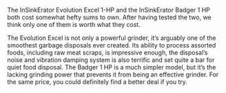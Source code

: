 The InSinkErator Evolution Excel 1-HP and the InSinkErator Badger 1 HP both cost somewhat hefty sums to own. After having tested the two, we think only one of them is worth what they cost.

The Evolution Excel is not only a powerful grinder, it’s arguably one of the smoothest garbage disposals ever created. Its ability to process assorted foods, including raw meat scraps, is impressive enough, the disposal’s noise and vibration damping system is also terrific and set quite a bar for quiet food disposal. The Badger 1 HP is a much simpler model, but it’s the lacking grinding power that prevents it from being an effective grinder. For the same price, you could definitely find a better deal if you try.
